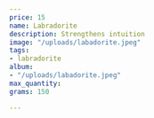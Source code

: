 ```yaml
---
price: 15
name: Labradorite
description: Strengthens intuition
image: "/uploads/labadorite.jpeg"
tags:
- labradorite
album:
- "/uploads/labadorite.jpeg"
max_quantity: 
grams: 150

---
```

